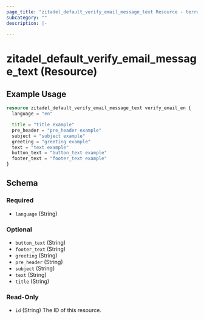 ```yaml
---
page_title: "zitadel_default_verify_email_message_text Resource - terraform-provider-zitadel"
subcategory: ""
description: |-
  
---
```


# zitadel_default_verify_email_message_text (Resource)



## Example Usage

```terraform
resource zitadel_default_verify_email_message_text verify_email_en {
  language = "en"

  title = "title example"
  pre_header = "pre_header example"
  subject = "subject example"
  greeting = "greeting example"
  text = "text example"
  button_text = "button_text example"
  footer_text = "footer_text example"
}
```

<!-- schema generated by tfplugindocs -->
## Schema

### Required

- `language` (String)

### Optional

- `button_text` (String)
- `footer_text` (String)
- `greeting` (String)
- `pre_header` (String)
- `subject` (String)
- `text` (String)
- `title` (String)

### Read-Only

- `id` (String) The ID of this resource.